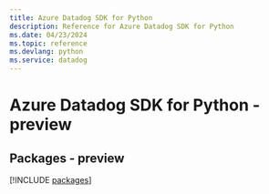 ```yaml
---
title: Azure Datadog SDK for Python
description: Reference for Azure Datadog SDK for Python
ms.date: 04/23/2024
ms.topic: reference
ms.devlang: python
ms.service: datadog
---
```

# Azure Datadog SDK for Python - preview
## Packages - preview
[!INCLUDE [packages](datadog-index.md)]